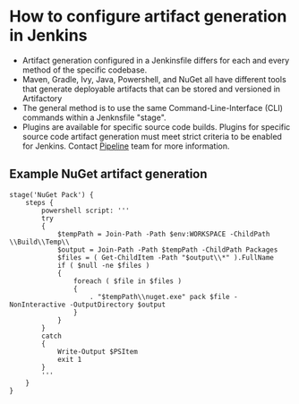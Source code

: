 # How to configure artifact generation in Jenkins

* Artifact generation configured in a Jenkinsfile differs for each and every method of the specific codebase.
* Maven, Gradle, Ivy, Java, Powershell, and NuGet all have different tools that generate deployable artifacts that can be stored and versioned in Artifactory
* The general method is to use the same Command-Line-Interface (CLI) commands within a Jenknsfile "stage".
* Plugins are available for specific source code builds.  Plugins for specific source code artifact generation must meet strict criteria to be enabled for Jenkins.  Contact [Pipeline](mailto:ngendsopipelineteam@uspsector.com) team for more information.

## Example NuGet artifact generation

~~~~
stage('NuGet Pack') {
    steps {
        powershell script: '''
        try
        {
            $tempPath = Join-Path -Path $env:WORKSPACE -ChildPath \\Build\\Temp\\
            $output = Join-Path -Path $tempPath -ChildPath Packages
            $files = ( Get-ChildItem -Path "$output\\*" ).FullName
            if ( $null -ne $files )
            {
                foreach ( $file in $files )
                {
                    . "$tempPath\\nuget.exe" pack $file -NonInteractive -OutputDirectory $output
                }
            }
        }
        catch
        {
            Write-Output $PSItem
            exit 1
        }
        '''
    }
}
~~~~
